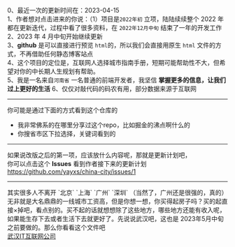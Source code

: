 0、最近一次的更新时间在：2023-04-15
<br />
1、作者想对点击进来的你说：（1）项目是`2022年初` 立项，陆陆续续整个 2022 年都在更新迭代，过程中看了很多资料，在 `2022年12月中旬` 结束了一年的开发工作
<br />
2、2023 年 4 月中旬开始继续更新
<br />
3、**github** 是可以直接进行预览 `html`的，所以我们会直接用原生 `html` 文件的方式，不再借助任何静态博客站点
<br />
4、这个项目的定位是，互联网人选择城市指南手册，短期可能帮助性不大，但希望对你的中长期人生规划有帮助。
<br />
5、我是一名来自`河南省` 一名普通的前端开发者，我坚信 **掌握更多的信息，让我们过上更好的生活**
6、仅仅对敲代码的码农有用，部分数据来源于互联网

<hr />

<div>
你可能是通过下面的方式看到这个仓库的
</div>
<ul>
<li>我非常佛系的在哪里分享过这个repo，比如掘金的沸点啊什么的</li>
<li>你搜省市区下拉选择，关键词看到的</li>
</ul>

<hr />

如果说改版之后的第一项，应该放什么内容呢，那就是更新计划吧，
<br/>
你可以点击这个 **Issues** 看到作者接下来的更新计划
<a href="https://github.com/yayxs/china-city/issues/1" target="_blank" />https://github.com/yayxs/china-city/issues/1</a>

<hr />
其实很多人不离开 `北京` `上海` `广州` `深圳` （当然了，广州还是很强的，真的）
无非就是大名鼎鼎的一线城市工资高，但是你想一想，你买得起房子吗？买的起直接×掉吧，看点别的。买不起的话就想想除了这些地方，哪些地方还能有收入呢，如果能生存下去或者生活下去就更好了。先说说武汉吧，这也是 2023年5月中旬之前要做的。那么你看看这个文件吧

<br />
<div>
<a href="http://htmlpreview.github.io/?https://github.com/yayxs/china-city/blob/main/it-company-wuhan.html" target="_blank" />武汉IT互联网公司</a>

</div>
